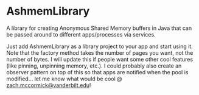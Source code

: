 AshmemLibrary
=============

A library for creating Anonymous Shared Memory buffers in Java that can be passed around to different apps/processes via services.

Just add AshmemLibrary as a library project to your app and start using it.  Note that the factory method takes the number of pages you want, not the number of bytes.  I will update this if people want some other cool features (like pinning, unpinning memory, etc.).  I could probably also create an observer pattern on top of this so that apps are notified when the pool is modified... let me know what would be cool @ zach.mccormick@vanderbilt.edu!
